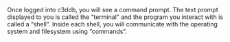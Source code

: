 Once logged into c3ddb, you will see a command prompt. The text prompt displayed to you is called the “terminal” and the program you interact with is called a “shell“. Inside each shell, you will communicate with the operating system and filesystem using “commands“. 